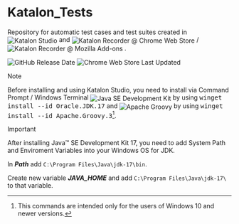 # Katalon_Tests
Repository for automatic test cases and test suites created in <img src="https://img.shields.io/github/v/release/katalon-studio/katalon-studio?label=Katalon%20Studio&color=19d89f&filter=free-v9.*" alt="Katalon Studio" style="vertical-align: middle;"> and <img src="https://img.shields.io/chrome-web-store/v/ljdobmomdgdljniojadhoplhkpialdid?logo=chromewebstore&logoColor=white&logoSize=auto&label=Katalon%20Recorder&color=f04864" alt="Katalon Recorder @ Chrome Web Store" style="vertical-align: middle;"> / <img src="https://img.shields.io/amo/v/katalon-automation-record?label=Katalon%20Recorder%20%40%20Mozilla%20Add-ons&color=f04864" alt="Katalon Recorder @ Mozilla Add-ons" style="vertical-align: middle;"> .

![GitHub Release Date](https://img.shields.io/github/release-date/katalon-studio/katalon-studio?display_date=published_at&logo=github&logoSize=auto&label=Katalon%20Studio%20-%20Release%20Date&color=181717)
![Chrome Web Store Last Updated](https://img.shields.io/chrome-web-store/last-updated/ljdobmomdgdljniojadhoplhkpialdid?logo=chromewebstore&logoColor=white&logoSize=auto&label=Katalon%20Recorder%20-%20Last%20Update&color=4285f4)

> [!NOTE]
> Before installing and using Katalon Studio, you need to install via Command Prompt / Windows Terminal <img src="https://img.shields.io/winget/v/Oracle.JDK.17?label=Java%20SE%20Development%20Kit" alt="Java SE Development Kit" style="vertical-align: middle;"> by using <kbd>winget install --id Oracle.JDK.17</kbd> and <img src="https://img.shields.io/winget/v/Apache.Groovy.3?logo=apachegroovy&logoColor=white&logoSize=auto&label=Apache%20Groovy&color=4298b8" alt="Apache Groovy" style="vertical-align: middle;"> by using <kbd>winget install --id Apache.Groovy.3</kbd>[^1].

[^1]: This commands are intended only for the users of Windows 10 and newer versions.

> [!IMPORTANT]
> After installing Java&trade; SE Development Kit 17, you need to add System Path and Enviroment Variables into your Windows OS for JDK.
>
> In <var>**Path**</var> add `C:\Program Files\Java\jdk-17\bin`.
>
> Create new variable <var>**JAVA_HOME**</var> and add `C:\Program Files\Java\jdk-17\` to that variable.